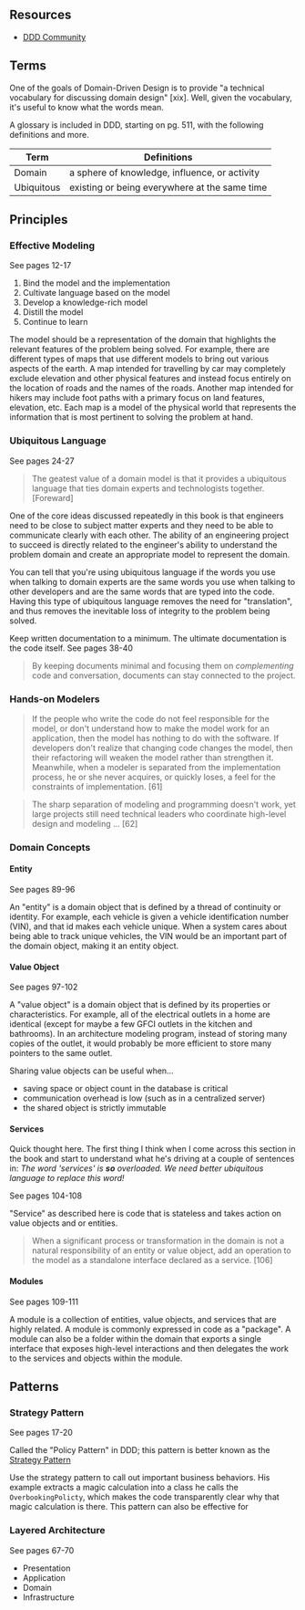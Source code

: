 ## Resources

- [DDD Community](http://dddcommunity.org/)

## Terms

One of the goals of Domain-Driven Design is to provide "a technical vocabulary for discussing domain design" [xix]. Well, given the vocabulary, it's useful to know what the words mean.

A glossary is included in DDD, starting on pg. 511, with the following definitions and more.

Term | Definitions
--- | ---
Domain | a sphere of knowledge, influence, or activity
Ubiquitous | existing or being everywhere at the same time

## Principles

### Effective Modeling

See pages 12-17

1. Bind the model and the implementation
1. Cultivate language based on the model
1. Develop a knowledge-rich model
1. Distill the model
1. Continue to learn

The model should be a representation of the domain that highlights the relevant features of the problem being solved. For example, there are different types of maps that use different models to bring out various aspects of the earth. A map intended for travelling by car may completely exclude elevation and other physical features and instead focus entirely on the location of roads and the names of the roads. Another map intended for hikers may include foot paths with a primary focus on land features, elevation, etc. Each map is a model of the physical world that represents the information that is most pertinent to solving the problem at hand.

### Ubiquitous Language

See pages 24-27

> The geatest value of a domain model is that it provides a ubiquitous language that ties domain experts and technologists together. [Foreward]

One of the core ideas discussed repeatedly in this book is that engineers need to be close to subject matter experts and they need to be able to communicate clearly with each other. The ability of an engineering project to succeed is directly related to the engineer's ability to understand the problem domain and create an appropriate model to represent the domain.

You can tell that you're using ubiquitous language if the words you use when talking to domain experts are the same words you use when talking to other developers and are the same words that are typed into the code. Having this type of ubiquitous language removes the need for "translation", and thus removes the inevitable loss of integrity to the problem being solved.

Keep written documentation to a minimum. The ultimate documentation is the code itself. See pages 38-40

> By keeping documents minimal and focusing them on _complementing_ code and conversation, documents can stay connected to the project.

### Hands-on Modelers

> If the people who write the code do not feel responsible for the model, or don't understand how to make the model work for an application, then the model has nothing to do with the software. If developers don't realize that changing code changes the model, then their refactoring will weaken the model rather than strengthen it. Meanwhile, when a modeler is separated from the implementation process, he or she never acquires, or quickly loses, a feel for the constraints of implementation. [61]

> The sharp separation of modeling and programming doesn't work, yet large projects still need technical leaders who coordinate high-level design and modeling ... [62]

### Domain Concepts

#### Entity

See pages 89-96

An "entity" is a domain object that is defined by a thread of continuity or identity. For example, each vehicle is given a vehicle identification number (VIN), and that id makes each vehicle unique. When a system cares about being able to track unique vehicles, the VIN would be an important part of the domain object, making it an entity object.

#### Value Object

See pages 97-102

A "value object" is a domain object that is defined by its properties or characteristics. For example, all of the electrical outlets in a home are identical (except for maybe a few GFCI outlets in the kitchen and bathrooms). In an architecture modeling program, instead of storing many copies of the outlet, it would probably be more efficient to store many pointers to the same outlet.

Sharing value objects can be useful when...

- saving space or object count in the database is critical
- communication overhead is low (such as in a centralized server)
- the shared object is strictly immutable

#### Services

Quick thought here. The first thing I think when I come across this section in the book and start to understand what he's driving at a couple of sentences in: _The word 'services' is **so** overloaded. We need better ubiquitous language to replace this word!_ 

See pages 104-108

"Service" as described here is code that is stateless and takes action on value objects and or entities.

> When a significant process or transformation in the domain is not a natural responsibility of an entity or value object, add an operation to the model as a standalone interface declared as a service. [106]

#### Modules

See pages 109-111

A module is a collection of entities, value objects, and services that are highly related. A module is commonly expressed in code as a "package". A module can also be a folder within the domain that exports a single interface that exposes high-level interactions and then delegates the work to the services and objects within the module.

## Patterns

### Strategy Pattern

See pages 17-20

Called the "Policy Pattern" in DDD; this pattern is better known as the [Strategy Pattern](https://en.wikipedia.org/wiki/Strategy_pattern)

Use the strategy pattern to call out important business behaviors. His example extracts a magic calculation into a class he calls the `OverbookingPolicty`, which makes the code transparently clear why that magic calculation is there. This pattern can also be effective for 

### Layered Architecture

See pages 67-70

- Presentation
- Application
- Domain
- Infrastructure
